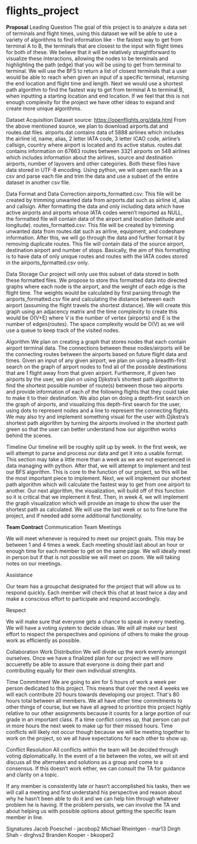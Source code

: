 # flights_project

**Proposal**
Leading Question
The goal of this project is to analyze a data set of terminals and flight times, using this dataset we will be able to use a variety of algorithms to find information like - the fastest way to get from terminal A to B, the terminals that are closest to the input with flight times for both of these. We believe that it will be relatively straightforward to visualize these interactions, allowing the nodes to be terminals and highlighting the path (edge) that you will be using to get from terminal to terminal. We will use the BFS to return a list of closest terminals that a user would be able to reach when given an input of a specific terminal, returning the end location and flight time and length. Next we would use a shortest path algorithm to find the fastest way to get from terminal A to terminal B, when inputting a starting location and end location. If we feel that this is not enough complexity for the project we have other ideas to expand and create more unique algorithms.

Dataset Acquisition
Dataset source: https://openflights.org/data.html From the above mentioned source, we plan to download airports.dat and routes.dat files. airports.dat contains data of 5888 airlines which includes the airline id, name, alias, 2 letter IATA code, 3 letter ICAO code, airline’s callsign, country where airport is located and its active status. routes.dat contains information on 67663 routes between 3321 airports on 548 airlines which includes information about the airlines, source and destination airports, number of layovers and other categories. Both these files have data stored in UTF-8 encoding. Using python, we will open each file as a csv and parse each file and trim the data and use a subset of the entire dataset in another csv file.

Data Format and Data Correction
airports_formatted.csv: This file will be created by trimming unwanted data from airports.dat such as airline id, alias and callsign. After formatting the data and only including data which have active airports and airports whose IATA codes weren’t reported as NULL, the formatted file will contain data of the airport and location (latitude and longitude). routes_formatted.csv: This file will be created by trimming unwanted data from routes.dat such as airline, equipment, and codeshare information. After this, we will go through the data and further format it by removing duplicate routes. This file will contain data of the source airport, destination airport and number of stops. Basically, the aim of this formatting is to have data of only unique routes and routes with the IATA codes stored in the airports_fprmatted.csv only.

Data Storage
Our project will only use this subset of data stored in both these formatted files. We propose to store this formatted data into directed graphs where each node is the airport, and the weight of each edge is the flight time. The weights would be calculated by first parsing through the airports_formatted.csv file and calculating the distance between each airport (assuming the flight travels the shortest distance). We will create this graph using an adjacency matrix and the time complexity to create this would be O(V+E) where V is the number of vertex (airports) and E is the number of edges(routes). The space complexity would be O(V) as we will use a queue to keep track of the visited nodes.

Algorithm
We plan on creating a graph that stores nodes that each contain airport terminal data. The connections between these nodes/airports will be the connecting routes between the airports based on future flight data and times. Given an input of any given airport, we plan on using a breadth-first search on the graph of airport nodes to find all of the possible destinations that are 1 flight away from that given airport. Furthermore, if given two airports by the user, we plan on using Djikstra’s shortest path algorithm to find the shortest possible number of route(s) between those two airports and provide information of each of the following flights that they could take to make it to their destination. We also plan on doing a depth-first search on the graph of airports, and visualizing this depth-first search for the user, using dots to represent nodes and a line to represent the connecting flights. We may also try and implement something visual for the user with Djikstra’s shortest path algorithm by turning the airports involved in the shortest path green so that the user can better understand how our algorithm works behind the scenes.

Timeline
Our timeline will be roughly split up by week. In the first week, we will attempt to parse and process our data and get it into a usable format. This section may take a little more than a week as we are not experienced in data managing with python. After that, we will attempt to implement and test our BFS algorithm. This is core to the function of our project, so this will be the most important piece to implement. Next, we will implement our shortest path algorithm which will calculate the fastest way to get from one airport to another. Our next algorithm, the visualization, will build off of this function so it is critical that we implement it first. Then, in week 4, we will implement the graph visualization which will provide an image to show the user the shortest path as calculated. We will use the last week or so to fine tune the project, and if needed add some additional functionality.


**Team Contract**
Communication
Team Meetings

We will meet whenever is required to meet our project goals. This may be between 1 and 4 times a week. Each meeting should last about an hour or enough time for each member to get on the same page. We will ideally meet in person but if that is not possible we will meet on zoom. We will taking notes on our meetings.

Assistance

Our team has a groupchat designated for the project that will allow us to respond quickly. Each member will check this chat at least twice a day and make a conscious effort to participate and respond accordingly.

Respect

We will make sure that everyone gets a chance to speak in every meeting. We will have a voting system to decide ideas. We will all make our best effort to respect the perspectives and opinions of others to make the group work as efficiently as possible.

Collaboration
Work Distribution
We will divide up the work evenly amongst ourselves. Once we have a finalized plan for our project we will more accueretly be able to assure that everyone is doing their part and contributing equally for their own individual strenghts.

Time Commitment
We are going to aim for 5 hours of work a week per person dedicated to this project. This means that over the next 4 weeks we will each contribute 20 hours towards developing our project. That's 80 hours total between all members. We all have other time commitments to other things of course, but we have all agreed to prioritize this project highly relative to our other assignments because it counts for a large portion of our grade in an important class. If a time conflict comes up, that person can put in more hours the next week to make up for their missed hours. Time conflicts will likely not occur though because we will be meeting together to work on the project, so we all have expectations for each other to show up.

Conflict Resolution
All conflicts within the team will be decided through voting diplomatically. In the event of a tie between the votes, we will sit and discuss all the alternates and solutions as a group and come to a consensus. If this doesn’t work either, we can consult the TA for guidance and clarity on a topic.

If any member is consistently late or hasn’t accomplished his tasks, then we will call a meeting and first understand his perspective and reason about why he hasn’t been able to do it and we can help him through whatever problem he is having. If the problem persists, we can involve the TA and about helping us with possible options about getting the specific team member in line.

Signatures
Jacob Poeschel - jacobop2 Michael Rheintgen - mar13 Dirgh Shah - dirghvs2 Branden Kooper - bkooper2
